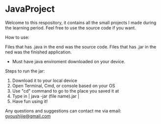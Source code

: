 # JavaProject
Welcome to this respository, it contains all the small projects I made during the learning period.
Feel free to use the source code if you want.

How to use:

Files that has .java in the end was the source code.
Files that has .jar in the ned was the finished application.
* Must have java enviroment downloaded on your device.

Steps to run the jar:
1. Download it to your local device
2. Open Terminal, Cmd, or console based on your OS
3. Use "cd" command to go to the place you saved it at
4. Type in | java -jar (file name).jar |
5. Have fun using it!
  


Any questions and suggestions can contact me via email: 
gyoushijie@gmail.com
  
